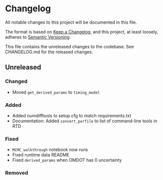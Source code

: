 # Changelog
All notable changes to this project will be documented in this file.

The format is based on [Keep a Changelog](https://keepachangelog.com/en/1.0.0/),
and this project, at least loosely, adheres to [Semantic Versioning](https://semver.org/spec/v2.0.0.html).

This file contains the unreleased changes to the codebase. See CHANGELOG.md for
the released changes.

## Unreleased
### Changed
- Moved `get_derived_params` to `timing_model`
### Added
- Added numdifftools to setup.cfg to match requirements.txt
- Documentation: Added `convert_parfile` to list of command-line tools in RTD
### Fixed
- `MCMC_walkthrough` notebook now runs
- Fixed runtime data README 
- Fixed `derived_params` when OMDOT has 0 uncertainty
### Removed
